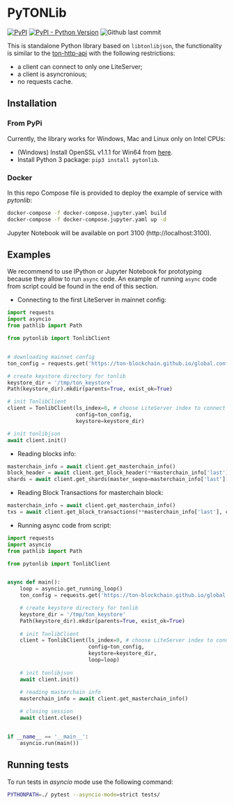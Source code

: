 # PyTONLib

[![PyPI](https://img.shields.io/pypi/v/pytonlib?color=blue)](https://pypi.org/project/pytonlib/)
[![PyPI - Python Version](https://img.shields.io/pypi/pyversions/pytonlib)](https://pypi.org/project/pytonlib/)
![Github last commit](https://img.shields.io/github/last-commit/toncenter/pytonlib)


This is standalone Python library based on `libtonlibjson`, the functionality is similar to the [ton-http-api](https://github.com/toncenter/ton-http-api) 
with the following restrictions:

* a client can connect to only one LiteServer;
* a client is asyncronious;
* no requests cache.

## Installation

### From PyPi
Currently, the library works for Windows, Mac and Linux only on Intel CPUs:

* (Windows) Install OpenSSL v1.1.1 for Win64 from [here](https://slproweb.com/products/Win32OpenSSL.html).
* Install Python 3 package: `pip3 install pytonlib`.

### Docker

In this repo Compose file is provided to deploy the example of service with *pytonlib*:
```bash
docker-compose -f docker-compose.jupyter.yaml build
docker-compose -f docker-compose.jupyter.yaml up -d
```

Jupyter Notebook will be available on port 3100 (http://localhost:3100).

## Examples

We recommend to use IPython or Jupyter Notebook for prototyping because they allow to run `async` code. An example of running `async` code from script could be found in the end of this section.

* Connecting to the first LiteServer in mainnet config:
```python
import requests
import asyncio
from pathlib import Path

from pytonlib import TonlibClient


# downloading mainnet config
ton_config = requests.get('https://ton-blockchain.github.io/global.config.json').json()

# create keystore directory for tonlib
keystore_dir = '/tmp/ton_keystore'
Path(keystore_dir).mkdir(parents=True, exist_ok=True)

# init TonlibClient
client = TonlibClient(ls_index=0, # choose LiteServer index to connect
                      config=ton_config,
                      keystore=keystore_dir)

# init tonlibjson
await client.init()
```

* Reading blocks info:
```python
masterchain_info = await client.get_masterchain_info()
block_header = await client.get_block_header(**masterchain_info['last'])
shards = await client.get_shards(master_seqno=masterchain_info['last']['seqno'])
```

* Reading Block Transactions for masterchain block:
```python
masterchain_info = await client.get_masterchain_info()
txs = await client.get_block_transactions(**masterchain_info['last'], count=10)
```

* Running async code from script:
```python
import requests
import asyncio
from pathlib import Path

from pytonlib import TonlibClient


async def main():
    loop = asyncio.get_running_loop()
    ton_config = requests.get('https://ton-blockchain.github.io/global.config.json').json()

    # create keystore directory for tonlib
    keystore_dir = '/tmp/ton_keystore'
    Path(keystore_dir).mkdir(parents=True, exist_ok=True)
    
    # init TonlibClient
    client = TonlibClient(ls_index=0, # choose LiteServer index to connect
                          config=ton_config,
                          keystore=keystore_dir,
                          loop=loop)
    
    # init tonlibjson
    await client.init()
    
    # reading masterchain info
    masterchain_info = await client.get_masterchain_info()

    # closing session
    await client.close()


if __name__ == '__main__':
    asyncio.run(main())
```

## Running tests

To run tests in *asyncio* mode use the following command: 
```bash
PYTHONPATH=./ pytest --asyncio-mode=strict tests/
```
